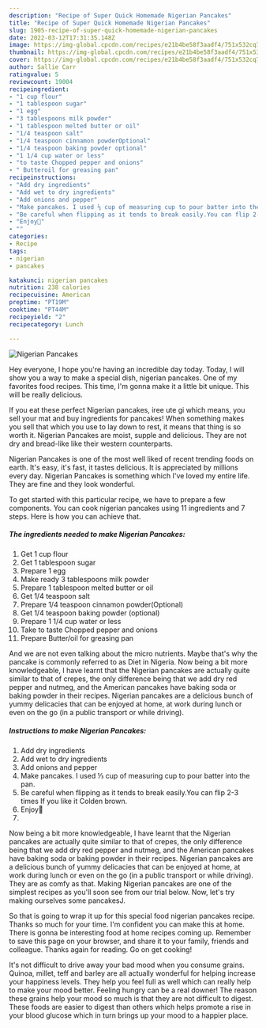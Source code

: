 ```yaml
---
description: "Recipe of Super Quick Homemade Nigerian Pancakes"
title: "Recipe of Super Quick Homemade Nigerian Pancakes"
slug: 1905-recipe-of-super-quick-homemade-nigerian-pancakes
date: 2022-03-12T17:31:35.148Z
image: https://img-global.cpcdn.com/recipes/e21b4be58f3aadf4/751x532cq70/nigerian-pancakes-recipe-main-photo.jpg
thumbnail: https://img-global.cpcdn.com/recipes/e21b4be58f3aadf4/751x532cq70/nigerian-pancakes-recipe-main-photo.jpg
cover: https://img-global.cpcdn.com/recipes/e21b4be58f3aadf4/751x532cq70/nigerian-pancakes-recipe-main-photo.jpg
author: Sallie Carr
ratingvalue: 5
reviewcount: 19004
recipeingredient:
- "1 cup flour"
- "1 tablespoon sugar"
- "1 egg"
- "3 tablespoons milk powder"
- "1 tablespoon melted butter or oil"
- "1/4 teaspoon salt"
- "1/4 teaspoon cinnamon powderOptional"
- "1/4 teaspoon baking powder optional"
- "1 1/4 cup water or less"
- "to taste Chopped pepper and onions"
- " Butteroil for greasing pan"
recipeinstructions:
- "Add dry ingredients"
- "Add wet to dry ingredients"
- "Add onions and pepper"
- "Make pancakes. I used ⅓ cup of measuring cup to pour batter into the pan."
- "Be careful when flipping as it tends to break easily.You can flip 2-3 times If you like it Colden brown."
- "Enjoy🤗"
- ""
categories:
- Recipe
tags:
- nigerian
- pancakes

katakunci: nigerian pancakes 
nutrition: 238 calories
recipecuisine: American
preptime: "PT19M"
cooktime: "PT44M"
recipeyield: "2"
recipecategory: Lunch

---
```



![Nigerian Pancakes](https://img-global.cpcdn.com/recipes/e21b4be58f3aadf4/751x532cq70/nigerian-pancakes-recipe-main-photo.jpg)

Hey everyone, I hope you're having an incredible day today. Today, I will show you a way to make a special dish, nigerian pancakes. One of my favorites food recipes. This time, I'm gonna make it a little bit unique. This will be really delicious.

If you eat these perfect Nigerian pancakes, iree ute gi which means, you sell your mat and buy ingredients for pancakes! When something makes you sell that which you use to lay down to rest, it means that thing is so worth it. Nigerian Pancakes are moist, supple and delicious. They are not dry and bread-like like their western counterparts.

Nigerian Pancakes is one of the most well liked of recent trending foods on earth. It's easy, it's fast, it tastes delicious. It is appreciated by millions every day. Nigerian Pancakes is something which I've loved my entire life. They are fine and they look wonderful.


To get started with this particular recipe, we have to prepare a few components. You can cook nigerian pancakes using 11 ingredients and 7 steps. Here is how you can achieve that.

<!--inarticleads1-->

##### The ingredients needed to make Nigerian Pancakes:

1. Get 1 cup flour
1. Get 1 tablespoon sugar
1. Prepare 1 egg
1. Make ready 3 tablespoons milk powder
1. Prepare 1 tablespoon melted butter or oil
1. Get 1/4 teaspoon salt
1. Prepare 1/4 teaspoon cinnamon powder(Optional)
1. Get 1/4 teaspoon baking powder (optional)
1. Prepare 1 1/4 cup water or less
1. Take to taste Chopped pepper and onions
1. Prepare  Butter/oil for greasing pan


And we are not even talking about the micro nutrients. Maybe that&#39;s why the pancake is commonly referred to as Diet in Nigeria. Now being a bit more knowledgeable, I have learnt that the Nigerian pancakes are actually quite similar to that of crepes, the only difference being that we add dry red pepper and nutmeg, and the American pancakes have baking soda or baking powder in their recipes. Nigerian pancakes are a delicious bunch of yummy delicacies that can be enjoyed at home, at work during lunch or even on the go (in a public transport or while driving). 

<!--inarticleads2-->

##### Instructions to make Nigerian Pancakes:

1. Add dry ingredients
1. Add wet to dry ingredients
1. Add onions and pepper
1. Make pancakes. I used ⅓ cup of measuring cup to pour batter into the pan.
1. Be careful when flipping as it tends to break easily.You can flip 2-3 times If you like it Colden brown.
1. Enjoy🤗
1. 


Now being a bit more knowledgeable, I have learnt that the Nigerian pancakes are actually quite similar to that of crepes, the only difference being that we add dry red pepper and nutmeg, and the American pancakes have baking soda or baking powder in their recipes. Nigerian pancakes are a delicious bunch of yummy delicacies that can be enjoyed at home, at work during lunch or even on the go (in a public transport or while driving). They are as comfy as that. Making Nigerian pancakes are one of the simplest recipes as you&#39;ll soon see from our trial below. Now, let&#39;s try making ourselves some pancakesJ. 

So that is going to wrap it up for this special food nigerian pancakes recipe. Thanks so much for your time. I'm confident you can make this at home. There is gonna be interesting food at home recipes coming up. Remember to save this page on your browser, and share it to your family, friends and colleague. Thanks again for reading. Go on get cooking!

It's not difficult to drive away your bad mood when you consume grains. Quinoa, millet, teff and barley are all actually wonderful for helping increase your happiness levels. They help you feel full as well which can really help to make your mood better. Feeling hungry can be a real downer! The reason these grains help your mood so much is that they are not difficult to digest. These foods are easier to digest than others which helps promote a rise in your blood glucose which in turn brings up your mood to a happier place.
